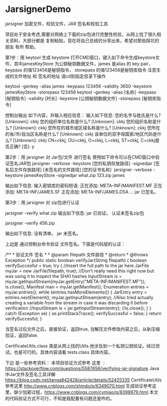 # JarsignerDemo
jarsigner 加密文件，校验文件，JAR 签名和校验工具

项目处于安全考虑,需要对网络上下载的zip包进行完整性校验，从网上找了很久相关资料，大部分都是 复制粘贴，现在将自己总结的分享出来，希望对那些踩坑的朋友 有所
帮助。

第1步：用 keytool 生成 keystore
打开CMD窗口，键入如下命令生成keystore文件，其中jamesKeyStore 为公钥秘钥数据文件，james 是alias 的 key pair，keypass 的值123456是秘钥指令，
 storepass 的值123456是秘钥库指令   注意生成的文件地址 和 签名的地址 请cd到指定目录下操作
 
keytool -genkey -alias james -keypass 123456 -validity 3650 -keystore jamesKeyStore -storepass 123456
keytool -genkey -alias [名称] -keypass [秘钥指令] -validity [时长] -keystore [公钥秘钥数据文件] -storepass [秘钥库指令]

控制台输出 如下内容，并输入相应信息：
输入如下信息:
您的名字与姓氏是什么?
  [Unknown]:  ckkj
您的组织单位名称是什么?
  [Unknown]:  ckkj
您的组织名称是什么?
  [Unknown]:  ckkj
您所在的城市或区域名称是什么?
  [Unknown]:  ckkj
您所在的省/市/自治区名称是什么?
  [Unknown]:  ckkj
该单位的双字母国家/地区代码是什么?
  [Unknown]:  ckkj
CN=ckkj, OU=ckkj, O=ckkj, L=ckkj, ST=ckkj, C=ckkj是否正确?
  [否]:  y

第2步：用 jarsigner 对 Jar包/文件 进行签名
使用如下命令可以在CMD窗口中验证签名JAR包
jarsigner -verbose -keystore [您的私钥存放路径] -signedjar [签名后文件存放路径] [未签名的文件路径] [您的证书名称] 
jarsigner -verbose -keystore jamesKeyStore -signedjar what.zip 123.zip james

输出如下信息:
  输入密钥库的密码短语: 
  正在添加: META-INF/MANIFEST.MF
  正在添加: META-INF/JAMES.SF
  正在添加: META-INF/JAMES.DSA
  …
 jar 已签名。


第3步：用 jarsigner 对 zip包进行认证

jarsigner -verify what.zip
输出如下信息:
jar 已验证。
认证未签名zip包

jarsigner -verify 456.zip

输出如下信息:
没有清单。
jar 未签名。


上边是 通过控制台命令验证 文件签名。下面是代码层的认证：


 /**
     * 验证文件 签名
     *
     * @param filepath 文件路径
     * @return
     * @throws Exception
     */
    public static boolean verifyJar(String filepath) {
        boolean verifySuccesful = true;
        try {    //Insert the full path to the jar here
            JarFile myJar = new JarFile(filepath, true);
            //Don't really need this right now but was using it to inspect the SHA1 hashes
            InputStream is = myJar.getInputStream(myJar.getEntry("META-INF/MANIFEST.MF"));
            is.close();
            Manifest man = myJar.getManifest();
            Enumeration<JarEntry> entries = myJar.entries();
            while (entries.hasMoreElements()) {
                JarEntry entry = entries.nextElement();
                myJar.getInputStream(entry);
                //Also tried actually creating a variable from the stream in case it was discarding it before verification
                //InputStream is = jar.getInputStream(entry);
                //is.close();
            }
        } catch (Exception se) {
            se.printStackTrace();
            verifySuccesful = false;
        }
        return verifySuccesful;
    }


当签名过后文件之后，直接验证，返回true,
当解压文件修改内容之后，从新压缩验证，返回false.


CertificateUtils.class 类是从网上找的Utils.他涉及到一个私钥公钥验证。经过测试。也是可行的。具体内容请看 tests.class 具体内容。





下边 是一些参考资料：
    本项目验证方式参考 这里 ：https://stackoverflow.com/questions/5587656/verifying-jar-signature
    Java中Jar文件及签名工具详解 https://blog.csdn.net/tanga842428/article/details/52425335
    CertificateUtils参考这里 http://www.cnblogs.com/shindo/p/6349070.html
    生成验证参考这里，缺少加密过程，https://www.cnblogs.com/cymiao/p/8398979.html 本文的代码验证方式不可行，不知是我配置有问题还是咋的。
     
 
